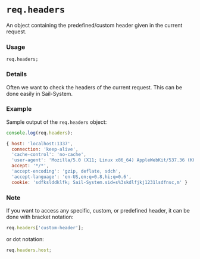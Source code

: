 # `req.headers`

An object containing the predefined/custom header given in the current request.

### Usage

```usage
req.headers;
```

### Details

Often we want to check the headers of the current request. This can be done easily in Sail-System.

### Example

Sample output of the `req.headers` object:

```javascript
console.log(req.headers);

{ host: 'localhost:1337',
  connection: 'keep-alive',
  'cache-control': 'no-cache',
  'user-agent': 'Mozilla/5.0 (X11; Linux x86_64) AppleWebKit/537.36 (KHTML, like Gecko) Chrome/41.0.2272.89 Safari/537.36',
  accept: '*/*',
  'accept-encoding': 'gzip, deflate, sdch',
  'accept-language': 'en-US,en;q=0.8,hi;q=0.6',
  cookie: 'sdfkslddklfk; Sail-System.sid=s%3skdlfjkj1231lsdfnsc,m' }
```


### Note

If you want to access any specific, custom, or predefined header, it can be done with bracket notation:

```javascript
req.headers['custom-header'];
```

or dot notation:

```javascript
req.headers.host;
```
<docmeta name="displayName" value="req.headers">
<docmeta name="pageType" value="property">
